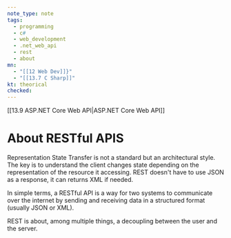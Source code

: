 ```yaml
---
note_type: note
tags:
  - programming
  - c#
  - web_development
  - .net_web_api
  - rest
  - about
mn:
  - "[[12 Web Dev]]}"
  - "[[13.7 C Sharp]]"
kt: theorical
checked:
---
```

[[13.9 ASP.NET Core Web API|ASP.NET Core Web API]]

# About RESTful APIS
Representation State Transfer is not a standard but an architectural style. The key is to understand the client changes state depending on the representation of the resource it accessing. REST doesn't have to use JSON as a response, it can returns XML if needed. 

In simple terms, a RESTful API is a way for two systems to communicate over the internet by sending and receiving data in a structured format (usually JSON or XML).

REST is about, among multiple things, a decoupling between the user and the server. 

